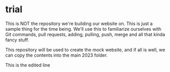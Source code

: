 # trial

This is NOT the repository we're building our website on. This is just a sample thing for the time being. We'll use this to familiarize ourselves with Git commands, pull requests, adding, pulling, push, merge and all that kinda fancy stuff. 

This repository will be used to create the mock website, and if all is well, we can copy the contents into the main 2023 folder.

This is the edited line
